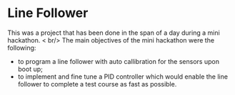 # Line Follower
This was a project that has been done in the span of a day during a mini hackathon. < br/>
The main objectives of the mini hackathon were the following:
* to program a line follower with auto callibration for the sensors upon boot up;
* to implement and fine tune a PID controller which would enable the line follower to complete a test course as fast as possible.
